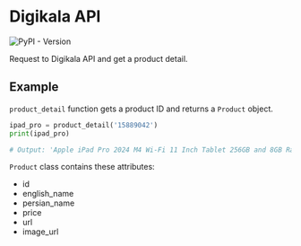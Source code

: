 # Digikala API

![PyPI - Version](https://img.shields.io/pypi/v/digikala-api)

Request to Digikala API and get a product detail.

## Example

`product_detail` function gets a product ID and returns a `Product` object.

```python
ipad_pro = product_detail('15889042')
print(ipad_pro)

# Output: 'Apple iPad Pro 2024 M4 Wi-Fi 11 Inch Tablet 256GB and 8GB Ram'
```

`Product` class contains these attributes:
- id
- english_name
- persian_name
- price
- url
- image_url